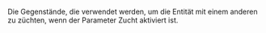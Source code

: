 Die Gegenstände, die verwendet werden, um die Entität mit einem anderen zu züchten, wenn der Parameter Zucht aktiviert ist.